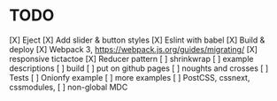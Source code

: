 # TODO

 [X] Eject
 [X] Add slider & button styles
 [X] Eslint with babel
 [X] Build & deploy
 [X] Webpack 3, https://webpack.js.org/guides/migrating/
 [X] responsive tictactoe
 [X] Reducer pattern
 [ ] shrinkwrap
 [ ] example descriptions
 [ ] build
 [ ] put on github pages
 [ ] noughts and crosses
 [ ] Tests
 [ ] Onionfy example
 [ ] more examples
 [ ] PostCSS, cssnext, cssmodules, 
 [ ] non-global MDC
